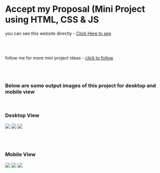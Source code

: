 <h1>Accept my Proposal (Mini Project using HTML, CSS & JS</h1>
<p>you can see this website directly - <a href="https://prathameshvattamwar.github.io/propose">Click Here to see</a></p>
<br><br>
<p>follow me for more mini project ideas - <a href="https://github.com/prathameshvattamwar">click to follow</a> </p>
<br><br>
<h3>Below are some output images of this project for desktop and mobile view</h3>
<br>

<h3>Desktop View</h3>
<img src="https://i.imgur.com/ZeD0QIW.png" />
<img src="https://i.imgur.com/VQtuabV.png" />
<img src="https://i.imgur.com/18XxedZ.png" />

<br><br>
<h3>Mobile View</h3>
<img src="https://i.imgur.com/GNkmRNz.png" />
<img src="https://i.imgur.com/lJkknXc.png" />
<img src="https://i.imgur.com/k2xD4Qi.png" />

